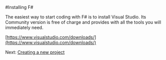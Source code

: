 #Installing F# 

The easiest way to start coding with F# is to install Visual Studio. Its Community version is free of charge and provides with all the tools you will immediately need. 

[https://www.visualstudio.com/downloads/](https://www.visualstudio.com/downloads/)

Next: [Creating a new project](13_creating_a_new_project.md)